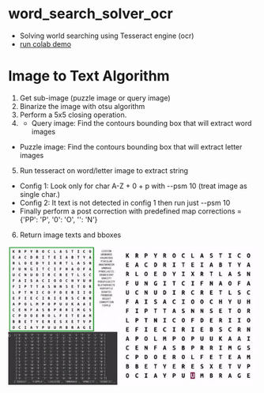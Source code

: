 # word_search_solver_ocr
* Solving world searching using Tesseract engine (ocr)
* [run colab demo](https://colab.research.google.com/drive/1n7FEi3u9xdHKtQF7NXYdimJPzqm1dmMQ?usp=sharing)

# Image to Text Algorithm
1. Get sub-image (puzzle image or query image)
2. Binarize the image with otsu algorithm 
3. Perform a 5x5 closing operation.
4. * Query image: Find the contours bounding box that will extract word images
  * Puzzle image: Find the contours bounding box that will extract letter images 
5. Run tesseract on word/letter image to extract string
  * Config 1: Look only for char A-Z + 0 + p with --psm 10 (treat image as single char.)
  * Config 2: It text is not detected in config 1 then run just --psm 10
  * Finally perform a post correction with predefined map corrections = {'PP': 'P', '0': 'O', '': 'N'}
6. Return image texts and bboxes

![alt text](demo.gif)
